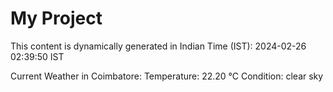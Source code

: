 # My Project

This content is dynamically generated in Indian Time (IST): 2024-02-26 02:39:50 IST


Current Weather in Coimbatore:
Temperature: 22.20 °C
Condition: clear sky
